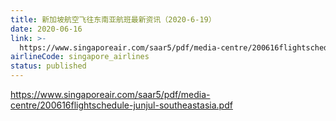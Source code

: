 ```yaml
---
title: 新加坡航空飞往东南亚航班最新资讯（2020-6-19）
date: 2020-06-16
link: >-
  https://www.singaporeair.com/saar5/pdf/media-centre/200616flightschedule-junjul-southeastasia.pdf
airlineCode: singapore_airlines
status: published
---
```

https://www.singaporeair.com/saar5/pdf/media-centre/200616flightschedule-junjul-southeastasia.pdf